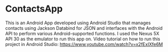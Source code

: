# ContactsApp
This is an Android App developed using Android Studio that manages contacts using Jackson Databind for JSON and interfaces with the Android API to perform various Android-supported functions. I used the Nexus 5X API 30 as the emulator to run this app on.
Video tutorial on how to run this project in Android Studio: https://www.youtube.com/watch?v=x2fExIXfe6M
